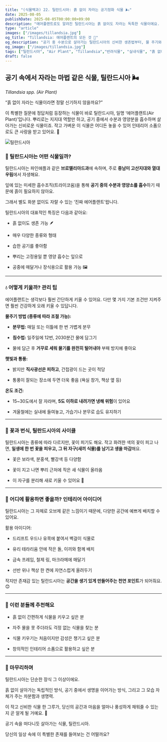 ```yaml
---
title: "(식물백과) 22. 틸란드시아: 흙 없이 자라는 공기정화 식물 🌬️"
date: 2025-08-05
publishDate: 2025-08-05T00:00:00+09:00
description: "에어플랜트로도 알려진 틸란드시아는 흙 없이도 자라는 독특한 식물이에요. 실내 장식은 물론, 간편한 관리로 초보자에게도 추천되는 매력적인 식물을 소개합니다."
type: "article"
images: ["/images/tillandsia.jpg"]
og_title: "Tillandsia: 에어플랜트의 모든 것 🌿"
og_description: "공기 중 수분으로 살아가는 틸란드시아의 신비한 생존법부터, 물 주기와 장식 아이디어까지! 공간을 살아 숨 쉬게 하는 반려식물을 만나보세요."
og_image: ["/images/tillandsia.jpg"]
tags: ["틸란드시아", "Air Plant", "Tillandsia","반려식물", "실내식물", "흙 없이 키우는 식물", "인테리어식물","이지플랜트"]
draft: false
---
```



## 공기 속에서 자라는 마법 같은 식물, 틸란드시아 🌬️

_Tillandsia spp. (Air Plant)_

  

“흙 없이 자라는 식물이라면 정말 신기하지 않을까요?”

이 특별한 질문에 정답처럼 등장하는 식물이 바로 틸란드시아, 일명 ‘에어플랜트(Air Plant)’입니다. 뿌리로는 지지대 역할만 하고, 공기 중에서 수분과 영양분을 흡수하며 살아가는 신비로운 식물이죠. 작고 가벼운 이 식물은 어디든 놓을 수 있어 인테리어 소품으로도 큰 사랑을 받고 있어요. 🌿

![틸란드시아](/images/tillandsia.jpg) 

### 🌵 틸란드시아는 어떤 식물일까?

  

틸란드시아는 파인애플과 같은 **브로멜리아드과**에 속하며, 주로 **중남미 고산지대와 열대우림**에서 자생해요.

잎에 있는 미세한 흡수조직(트라이코움)을 통해 **공기 중의 수분과 영양소를 흡수**하기 때문에 흙이 필요하지 않아요.

그래서 별도 화분 없이도 자랄 수 있는 ‘진짜 에어플랜트’랍니다.

  

틸란드시아의 대표적인 특징은 다음과 같아요:

- 흙 없이도 생존 가능 🪶
    
- 매우 다양한 종류와 형태
    
- 습한 공기를 좋아함
    
- 뿌리는 고정용일 뿐 영양 흡수는 잎으로
    
- 공중에 매달거나 장식용으로 활용 가능 🖼️
    

---

### 💧 어떻게 키울까? 관리 팁

  

에어플랜트는 생각보다 훨씬 간단하게 키울 수 있어요. 다만 몇 가지 기본 조건만 지켜주면 훨씬 건강하게 오래 키울 수 있답니다.

  

**물주기 방법 (종류에 따라 조절 가능):**

- **분무법:** 매일 또는 이틀에 한 번 가볍게 분무
    
- **침수법:** 일주일에 12번, 2030분간 물에 담그기
    
- 물에 담근 후 **거꾸로 세워 물기를 완전히 털어내야** 부패 방지에 좋아요
    

  

**햇빛과 통풍:**

- 밝지만 **직사광선은 피하고**, 간접광이 드는 곳이 적당
    
- 통풍이 잘되는 장소에 두면 더욱 좋음 (욕실 창가, 책상 옆 등)
    

  

**온도 조건:**

- 15~30도에서 잘 자라며, **5도 이하로 내려가면 냉해 위험**이 있어요
    
- 겨울철에는 실내에 들여놓고, 가습기나 분무로 습도 유지하기
    

---

### 🌸 꽃과 번식, 틸란드시아의 사이클

  

틸란드시아는 종류에 따라 다르지만, 꽃이 피기도 해요. 작고 화려한 색의 꽃이 피고 나면, **일생에 한 번 꽃을 피우고, 그 뒤 자구(새끼 식물)를 남기고 생을 마감**해요.

- 꽃은 보라색, 분홍색, 빨강색 등 다양함
    
- 꽃이 지고 나면 뿌리 근처에 작은 새 식물이 올라옴
    
- 이 자구를 분리해 새로 키울 수 있어요 🌱
    

---

### 🎨 어디에 활용하면 좋을까? 인테리어 아이디어

  

틸란드시아는 그 자체로 오브제 같은 느낌이기 때문에, 다양한 공간에 예쁘게 배치할 수 있어요.

  

활용 아이디어:

- 드리프트 우드나 유목에 붙여서 벽걸이 식물로
    
- 유리 테라리움 안에 작은 돌, 이끼와 함께 배치
    
- 금속 프레임, 철제 링, 마크라메에 매달기
    
- 선반 위나 책상 한 켠에 자연스럽게 올려두기
    

  

작지만 존재감 있는 틸란드시아는 **공간을 생기 있게 만들어주는 천연 포인트**가 되어줘요. 😊

---

### 🌿 이런 분들께 추천해요

- 흙 없이 간편하게 식물을 키우고 싶은 분
    
- 자주 물을 못 주더라도 걱정 없는 식물을 찾는 분
    
- 식물 키우기는 처음이지만 감성은 챙기고 싶은 분
    
- 창의적인 인테리어 소품으로 활용하고 싶은 분
    

---

### 🍃 마무리하며

  

틸란드시아는 단순한 장식 그 이상이에요.

흙 없이 살아가는 독립적인 방식, 공기 중에서 생명을 이어가는 방식, 그리고 그 모습 자체가 주는 차분함과 생명력.

이 작고 신비한 식물 한 그루가, 당신의 공간과 마음을 얼마나 풍성하게 채워줄 수 있는지 곧 알게 될 거예요. 🌱

  

공기 속을 떠다니듯 살아가는 식물, 틸란드시아.

당신의 일상 속에 이 특별한 존재를 들여보는 건 어떨까요?